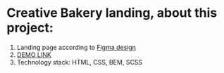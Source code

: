 # Creative Bakery landing, about this project:
1. Landing page according to [Figma design](https://www.figma.com/file/dY3izAm0Vspsmra4lQWQIP/Bakerlab-(FE)?node-id=11342%3A1117)
2. [DEMO LINK](https://vakolyyk.github.io/creative_bakery-landing/)
3. Technology stack: HTML, CSS, BEM, SCSS

